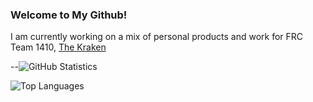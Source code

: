 ### Welcome to My Github!

I am currently working on a mix of personal products and work for FRC Team 1410, [The Kraken](https://frc1410.org/)

--![GitHub Statistics](https://github-readme-stats.vercel.app/api?username=Goddard1410&show_icons=true&theme=dracula)

![Top Languages](https://github-readme-stats.vercel.app/api/top-langs/?username=Goddard1410&theme=dracula)

